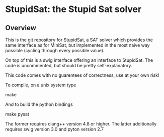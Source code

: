 # StupidSat: the Stupid Sat solver #

## Overview ##

This is the git repository for StupidSat, a SAT solver which provides
the same interface as for MiniSat, but implemented in the most naive
way possible (cycling through every possible value).

On top of this is a swig interface offering an interface to
StupidSat. The code is uncommented, but should be pretty
self-explanatory.

This code comes with no guarentees of correctness, use at your own
risk!

To compile, on a unix system type

make

And to build the python bindings

make pysat

The former requires clang++ version 4.8 or higher. The latter
additionally requires swig version 3.0 and pyton version 2.7
